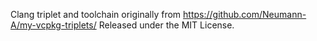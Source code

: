 Clang triplet and toolchain originally from https://github.com/Neumann-A/my-vcpkg-triplets/
Released under the MIT License.
